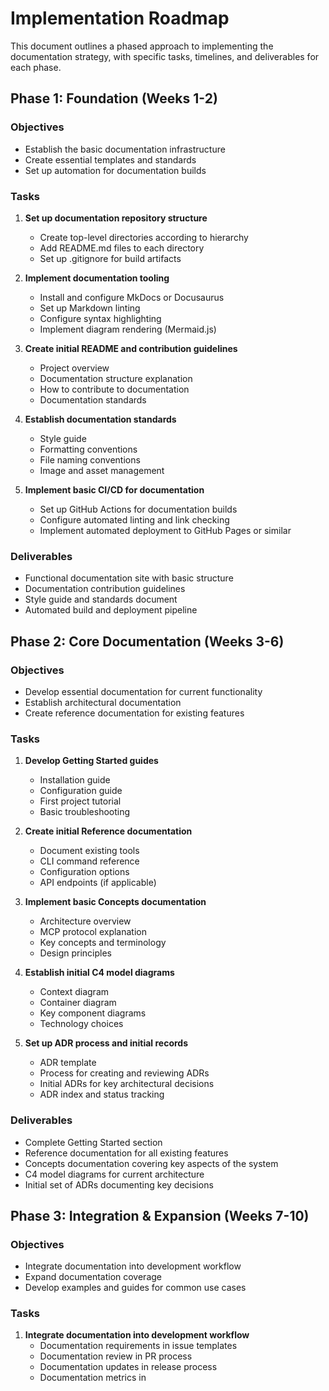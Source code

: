# Implementation Roadmap

This document outlines a phased approach to implementing the documentation strategy, with specific tasks, timelines, and deliverables for each phase.

## Phase 1: Foundation (Weeks 1-2)

### Objectives
- Establish the basic documentation infrastructure
- Create essential templates and standards
- Set up automation for documentation builds

### Tasks
1. **Set up documentation repository structure**
   - Create top-level directories according to hierarchy
   - Add README.md files to each directory
   - Set up .gitignore for build artifacts

2. **Implement documentation tooling**
   - Install and configure MkDocs or Docusaurus
   - Set up Markdown linting
   - Configure syntax highlighting
   - Implement diagram rendering (Mermaid.js)

3. **Create initial README and contribution guidelines**
   - Project overview
   - Documentation structure explanation
   - How to contribute to documentation
   - Documentation standards

4. **Establish documentation standards**
   - Style guide
   - Formatting conventions
   - File naming conventions
   - Image and asset management

5. **Implement basic CI/CD for documentation**
   - Set up GitHub Actions for documentation builds
   - Configure automated linting and link checking
   - Implement automated deployment to GitHub Pages or similar

### Deliverables
- Functional documentation site with basic structure
- Documentation contribution guidelines
- Style guide and standards document
- Automated build and deployment pipeline

## Phase 2: Core Documentation (Weeks 3-6)

### Objectives
- Develop essential documentation for current functionality
- Establish architectural documentation
- Create reference documentation for existing features

### Tasks
1. **Develop Getting Started guides**
   - Installation guide
   - Configuration guide
   - First project tutorial
   - Basic troubleshooting

2. **Create initial Reference documentation**
   - Document existing tools
   - CLI command reference
   - Configuration options
   - API endpoints (if applicable)

3. **Implement basic Concepts documentation**
   - Architecture overview
   - MCP protocol explanation
   - Key concepts and terminology
   - Design principles

4. **Establish initial C4 model diagrams**
   - Context diagram
   - Container diagram
   - Key component diagrams
   - Technology choices

5. **Set up ADR process and initial records**
   - ADR template
   - Process for creating and reviewing ADRs
   - Initial ADRs for key architectural decisions
   - ADR index and status tracking

### Deliverables
- Complete Getting Started section
- Reference documentation for all existing features
- Concepts documentation covering key aspects of the system
- C4 model diagrams for current architecture
- Initial set of ADRs documenting key decisions

## Phase 3: Integration & Expansion (Weeks 7-10)

### Objectives
- Integrate documentation into development workflow
- Expand documentation coverage
- Develop examples and guides for common use cases

### Tasks
1. **Integrate documentation into development workflow**
   - Documentation requirements in issue templates
   - Documentation review in PR process
   - Documentation updates in release process
   - Documentation metrics in